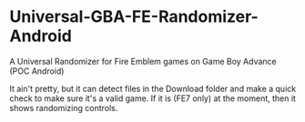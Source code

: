 # Universal-GBA-FE-Randomizer-Android
A Universal Randomizer for Fire Emblem games on Game Boy Advance (POC Android)

It ain't pretty, but it can detect files in the Download folder and make a quick check to make sure it's a valid game. If it is (FE7 only) at the moment, then it shows randomizing controls.
